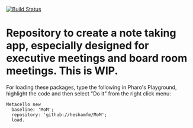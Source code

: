 [![Build Status](https://travis-ci.com/heshamfm/MoM.svg?branch=master)](https://travis-ci.com/github/heshamfm/MoM)
<br />

# Repository to create a note taking app, especially designed for executive meetings and board room meetings. This is WIP.

For loading these packages, type the following in Pharo's Playground, highlight the code and then select "Do it" from the right click menu:
```
Metacello new
  baseline: 'MoM';
  repository: 'github://heshamfm/MoM';
  load.
```
